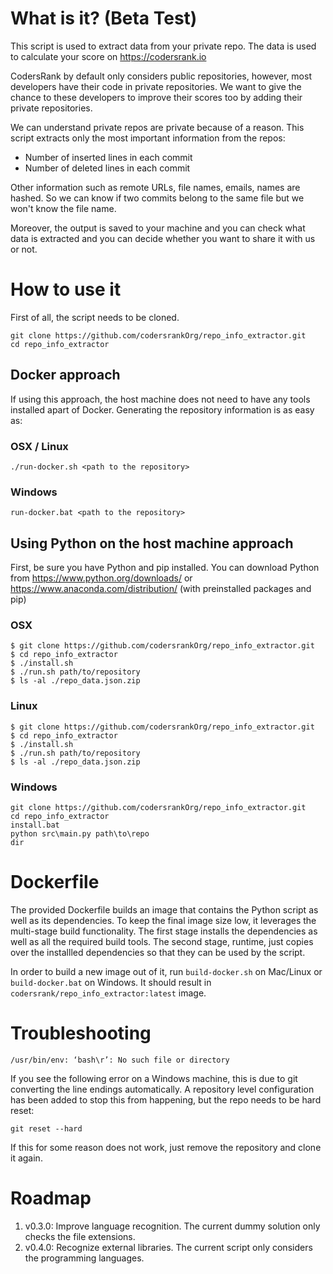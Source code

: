 # What is it? (Beta Test)
This script is used to extract data from your private repo. The data is used to calculate your score on https://codersrank.io

CodersRank by default only considers public repositories, however, most developers have their code in private repositories. We want to give the chance to these developers to improve their scores too by adding their private repositories.

We can understand private repos are private because of a reason. This script extracts only the most important information from the repos:
- Number of inserted lines in each commit
- Number of deleted lines in each commit

Other information such as remote URLs, file names, emails, names are hashed. So we can know if two commits belong to the same file but we won't know the file name.

Moreover, the output is saved to your machine and you can check what data is extracted and you can decide whether you want to share it with us or not.

# How to use it

First of all, the script needs to be cloned.

```
git clone https://github.com/codersrankOrg/repo_info_extractor.git
cd repo_info_extractor
```

## Docker approach
If using this approach, the host machine does not need to have any tools installed apart of Docker. Generating the repository information is as easy as:

### OSX / Linux
```
./run-docker.sh <path to the repository>
```

### Windows
```
run-docker.bat <path to the repository>
```

## Using Python on the host machine approach
First, be sure you have Python and pip installed. You can download Python from https://www.python.org/downloads/ or https://www.anaconda.com/distribution/ (with preinstalled packages and pip)
### OSX
```
$ git clone https://github.com/codersrankOrg/repo_info_extractor.git
$ cd repo_info_extractor
$ ./install.sh
$ ./run.sh path/to/repository
$ ls -al ./repo_data.json.zip
```
### Linux
```
$ git clone https://github.com/codersrankOrg/repo_info_extractor.git
$ cd repo_info_extractor
$ ./install.sh
$ ./run.sh path/to/repository
$ ls -al ./repo_data.json.zip
```
### Windows
```
git clone https://github.com/codersrankOrg/repo_info_extractor.git
cd repo_info_extractor
install.bat
python src\main.py path\to\repo
dir
```

# Dockerfile
The provided Dockerfile builds an image that contains the Python script as well as its dependencies. To keep the final image size low, it leverages the 
multi-stage build functionality. The first stage installs the dependencies as well as all the required build tools. The second stage, runtime,
just copies over the installled dependencies so that they can be used by the script.

In order to build a new image out of it, run `build-docker.sh` on Mac/Linux or `build-docker.bat` on Windows. It should result in 
`codersrank/repo_info_extractor:latest` image.

# Troubleshooting

```
/usr/bin/env: ‘bash\r’: No such file or directory
```

If you see the following error on a Windows machine, this is due to git converting the line endings automatically. A repository level configuration has
been added to stop this from happening, but the repo needs to be hard reset:

```
git reset --hard
```

If this for some reason does not work, just remove the repository and clone it again.

# Roadmap
1. v0.3.0: Improve language recognition. The current dummy solution only checks the file extensions. 
2. v0.4.0: Recognize external libraries. The current script only considers the programming languages. 
